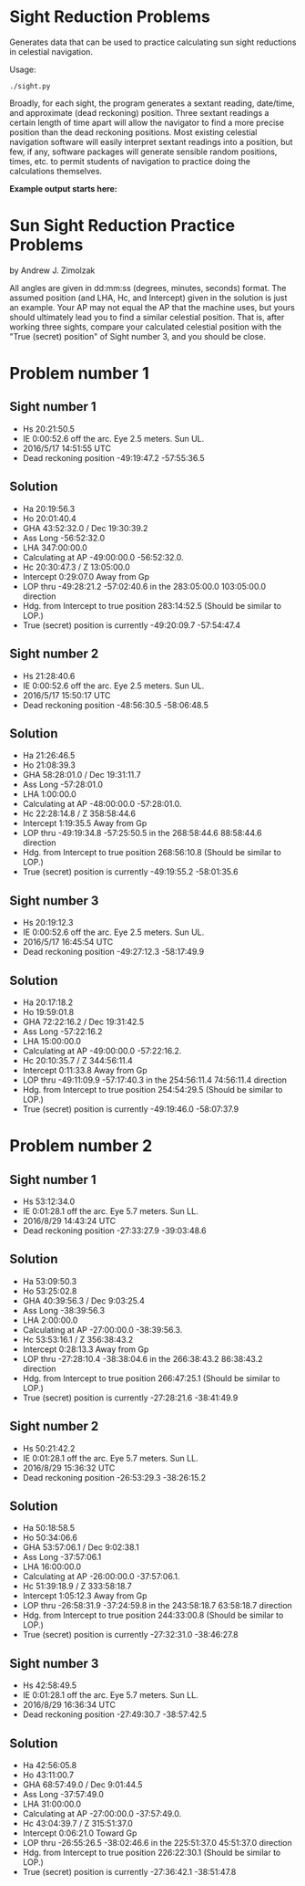 Sight Reduction Problems
========================

Generates data that can be used to practice calculating sun sight
reductions in celestial navigation.

Usage:

    ./sight.py

Broadly, for each sight, the program generates a sextant reading,
date/time, and approximate (dead reckoning) position. Three sextant
readings a certain length of time apart will allow the navigator to
find a more precise position than the dead reckoning positions. Most
existing celestial navigation software will easily interpret sextant
readings into a position, but few, if any, software packages will
generate sensible random positions, times, etc. to permit students of
navigation to practice doing the calculations themselves.

**Example output starts here:**


Sun Sight Reduction Practice Problems
========

by Andrew J. Zimolzak

All angles are given in dd:mm:ss (degrees, minutes, seconds) format.
The assumed position (and LHA, Hc, and Intercept) given in the
solution is just an example. Your AP may not equal the AP that the
machine uses, but yours should ultimately lead you to find a similar
celestial position. That is, after working three sights, compare your
calculated celestial position with the "True (secret) position" of
Sight number 3, and you should be close.


Problem number 1
========

Sight number 1
--------
* Hs 20:21:50.5
* IE 0:00:52.6 off the arc. Eye 2.5 meters. Sun UL.
* 2016/5/17 14:51:55 UTC
* Dead reckoning position -49:19:47.2 -57:55:36.5

Solution
--------
* Ha 20:19:56.3
* Ho 20:01:40.4
* GHA 43:52:32.0 / Dec 19:30:39.2
* Ass Long -56:52:32.0
* LHA 347:00:00.0
* Calculating at AP -49:00:00.0 -56:52:32.0.
* Hc 20:30:47.3 / Z 13:05:00.0
* Intercept 0:29:07.0 Away from Gp
* LOP thru -49:28:21.2 -57:02:40.6 in the 283:05:00.0 103:05:00.0 direction
* Hdg. from Intercept to true position 283:14:52.5 (Should be similar to LOP.)
* True (secret) position is currently -49:20:09.7 -57:54:47.4

Sight number 2
--------
* Hs 21:28:40.6
* IE 0:00:52.6 off the arc. Eye 2.5 meters. Sun UL.
* 2016/5/17 15:50:17 UTC
* Dead reckoning position -48:56:30.5 -58:06:48.5

Solution
--------
* Ha 21:26:46.5
* Ho 21:08:39.3
* GHA 58:28:01.0 / Dec 19:31:11.7
* Ass Long -57:28:01.0
* LHA 1:00:00.0
* Calculating at AP -48:00:00.0 -57:28:01.0.
* Hc 22:28:14.8 / Z 358:58:44.6
* Intercept 1:19:35.5 Away from Gp
* LOP thru -49:19:34.8 -57:25:50.5 in the 268:58:44.6 88:58:44.6 direction
* Hdg. from Intercept to true position 268:56:10.8 (Should be similar to LOP.)
* True (secret) position is currently -49:19:55.2 -58:01:35.6

Sight number 3
--------
* Hs 20:19:12.3
* IE 0:00:52.6 off the arc. Eye 2.5 meters. Sun UL.
* 2016/5/17 16:45:54 UTC
* Dead reckoning position -49:27:12.3 -58:17:49.9

Solution
--------
* Ha 20:17:18.2
* Ho 19:59:01.8
* GHA 72:22:16.2 / Dec 19:31:42.5
* Ass Long -57:22:16.2
* LHA 15:00:00.0
* Calculating at AP -49:00:00.0 -57:22:16.2.
* Hc 20:10:35.7 / Z 344:56:11.4
* Intercept 0:11:33.8 Away from Gp
* LOP thru -49:11:09.9 -57:17:40.3 in the 254:56:11.4 74:56:11.4 direction
* Hdg. from Intercept to true position 254:54:29.5 (Should be similar to LOP.)
* True (secret) position is currently -49:19:46.0 -58:07:37.9


Problem number 2
========

Sight number 1
--------
* Hs 53:12:34.0
* IE 0:01:28.1 off the arc. Eye 5.7 meters. Sun LL.
* 2016/8/29 14:43:24 UTC
* Dead reckoning position -27:33:27.9 -39:03:48.6

Solution
--------
* Ha 53:09:50.3
* Ho 53:25:02.8
* GHA 40:39:56.3 / Dec 9:03:25.4
* Ass Long -38:39:56.3
* LHA 2:00:00.0
* Calculating at AP -27:00:00.0 -38:39:56.3.
* Hc 53:53:16.1 / Z 356:38:43.2
* Intercept 0:28:13.3 Away from Gp
* LOP thru -27:28:10.4 -38:38:04.6 in the 266:38:43.2 86:38:43.2 direction
* Hdg. from Intercept to true position 266:47:25.1 (Should be similar to LOP.)
* True (secret) position is currently -27:28:21.6 -38:41:49.9

Sight number 2
--------
* Hs 50:21:42.2
* IE 0:01:28.1 off the arc. Eye 5.7 meters. Sun LL.
* 2016/8/29 15:36:32 UTC
* Dead reckoning position -26:53:29.3 -38:26:15.2

Solution
--------
* Ha 50:18:58.5
* Ho 50:34:06.6
* GHA 53:57:06.1 / Dec 9:02:38.1
* Ass Long -37:57:06.1
* LHA 16:00:00.0
* Calculating at AP -26:00:00.0 -37:57:06.1.
* Hc 51:39:18.9 / Z 333:58:18.7
* Intercept 1:05:12.3 Away from Gp
* LOP thru -26:58:31.9 -37:24:59.8 in the 243:58:18.7 63:58:18.7 direction
* Hdg. from Intercept to true position 244:33:00.8 (Should be similar to LOP.)
* True (secret) position is currently -27:32:31.0 -38:46:27.8

Sight number 3
--------
* Hs 42:58:49.5
* IE 0:01:28.1 off the arc. Eye 5.7 meters. Sun LL.
* 2016/8/29 16:36:34 UTC
* Dead reckoning position -27:49:30.7 -38:57:42.5

Solution
--------
* Ha 42:56:05.8
* Ho 43:11:00.7
* GHA 68:57:49.0 / Dec 9:01:44.5
* Ass Long -37:57:49.0
* LHA 31:00:00.0
* Calculating at AP -27:00:00.0 -37:57:49.0.
* Hc 43:04:39.7 / Z 315:51:37.0
* Intercept 0:06:21.0 Toward Gp
* LOP thru -26:55:26.5 -38:02:46.6 in the 225:51:37.0 45:51:37.0 direction
* Hdg. from Intercept to true position 226:22:30.1 (Should be similar to LOP.)
* True (secret) position is currently -27:36:42.1 -38:51:47.8
